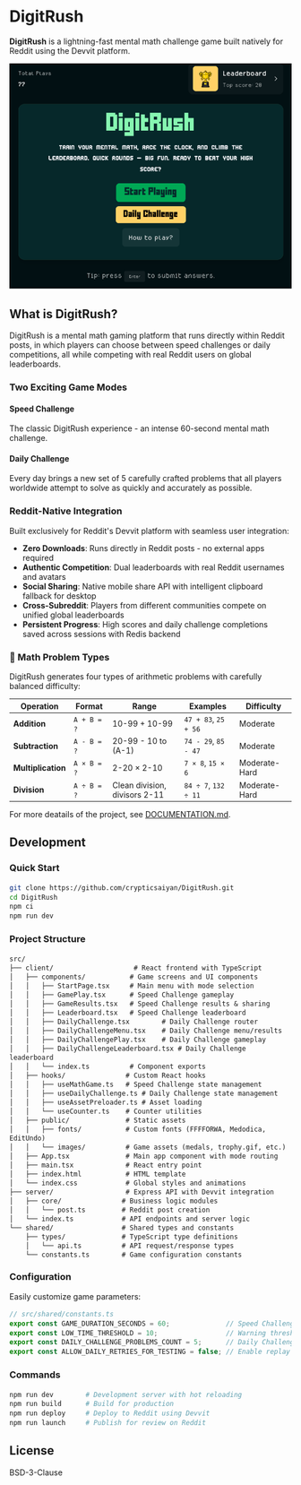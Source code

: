  # DigitRush

**DigitRush** is a lightning-fast mental math challenge game built natively for Reddit using the Devvit platform.

![DigitRush Game Preview](gameassets/main.png)

## What is DigitRush?

DigitRush is a mental math gaming platform that runs directly within Reddit posts, in which players can choose between speed challenges or daily competitions, all while competing with real Reddit users on global leaderboards.

### Two Exciting Game Modes

#### **Speed Challenge**
The classic DigitRush experience - an intense 60-second mental math challenge.

#### **Daily Challenge**
Every day brings a new set of 5 carefully crafted problems that all players worldwide attempt to solve as quickly and accurately as possible.

### Reddit-Native Integration
Built exclusively for Reddit's Devvit platform with seamless user integration:
- **Zero Downloads**: Runs directly in Reddit posts - no external apps required
- **Authentic Competition**: Dual leaderboards with real Reddit usernames and avatars
- **Social Sharing**: Native mobile share API with intelligent clipboard fallback for desktop
- **Cross-Subreddit**: Players from different communities compete on unified global leaderboards
- **Persistent Progress**: High scores and daily challenge completions saved across sessions with Redis backend

### 🧮 Math Problem Types

DigitRush generates four types of arithmetic problems with carefully balanced difficulty:

| Operation | Format | Range | Examples | Difficulty |
|-----------|--------|-------|----------|------------|
| **Addition** | `A + B = ?` | 10-99 + 10-99 | `47 + 83`, `25 + 56` | Moderate |
| **Subtraction** | `A - B = ?` | 20-99 - 10 to (A-1) | `74 - 29`, `85 - 47` | Moderate |
| **Multiplication** | `A × B = ?` | 2-20 × 2-10 | `7 × 8`, `15 × 6` | Moderate-Hard |
| **Division** | `A ÷ B = ?` | Clean division, divisors 2-11 | `84 ÷ 7`, `132 ÷ 11` | Moderate-Hard |

For more deatails of the project, see [DOCUMENTATION.md](DOCUMENTATION.md).

## Development

### Quick Start
```bash
git clone https://github.com/crypticsaiyan/DigitRush.git
cd DigitRush
npm ci
npm run dev
```

### Project Structure
```
src/
├── client/                    # React frontend with TypeScript
│   ├── components/           # Game screens and UI components
│   │   ├── StartPage.tsx     # Main menu with mode selection
│   │   ├── GamePlay.tsx      # Speed Challenge gameplay
│   │   ├── GameResults.tsx   # Speed Challenge results & sharing
│   │   ├── Leaderboard.tsx   # Speed Challenge leaderboard
│   │   ├── DailyChallenge.tsx        # Daily Challenge router
│   │   ├── DailyChallengeMenu.tsx    # Daily Challenge menu/results
│   │   ├── DailyChallengePlay.tsx    # Daily Challenge gameplay
│   │   ├── DailyChallengeLeaderboard.tsx # Daily Challenge leaderboard
│   │   └── index.ts          # Component exports
│   ├── hooks/               # Custom React hooks
│   │   ├── useMathGame.ts   # Speed Challenge state management
│   │   ├── useDailyChallenge.ts # Daily Challenge state management
│   │   ├── useAssetPreloader.ts # Asset loading
│   │   └── useCounter.ts    # Counter utilities
│   ├── public/              # Static assets
│   │   ├── fonts/           # Custom fonts (FFFFORWA, Medodica, EditUndo)
│   │   └── images/          # Game assets (medals, trophy.gif, etc.)
│   ├── App.tsx              # Main app component with mode routing
│   ├── main.tsx             # React entry point
│   ├── index.html           # HTML template
│   └── index.css            # Global styles and animations
├── server/                  # Express API with Devvit integration
│   ├── core/               # Business logic modules
│   │   └── post.ts         # Reddit post creation
│   └── index.ts            # API endpoints and server logic
└── shared/                 # Shared types and constants
    ├── types/              # TypeScript type definitions
    │   └── api.ts          # API request/response types
    └── constants.ts        # Game configuration constants
```

### Configuration
Easily customize game parameters:

```typescript
// src/shared/constants.ts
export const GAME_DURATION_SECONDS = 60;              // Speed Challenge duration
export const LOW_TIME_THRESHOLD = 10;                 // Warning threshold (red progress bar)
export const DAILY_CHALLENGE_PROBLEMS_COUNT = 5;      // Daily Challenge problem count
export const ALLOW_DAILY_RETRIES_FOR_TESTING = false; // Enable replay for development
```

### Commands
```bash
npm run dev        # Development server with hot reloading
npm run build      # Build for production
npm run deploy     # Deploy to Reddit using Devvit
npm run launch     # Publish for review on Reddit
```

## License

BSD-3-Clause